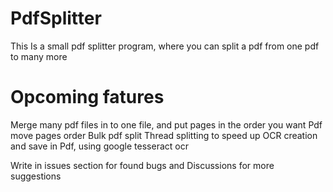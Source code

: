 # PdfSplitter
This Is a small pdf splitter program, 
where you can split a pdf from one pdf to many more

# Opcoming fatures
Merge many pdf files in to one file, and put pages in the order you want
Pdf move pages order
Bulk pdf split 
Thread splitting to speed up
OCR creation and save in Pdf, using google tesseract ocr

Write in issues section for found bugs and Discussions for more suggestions
